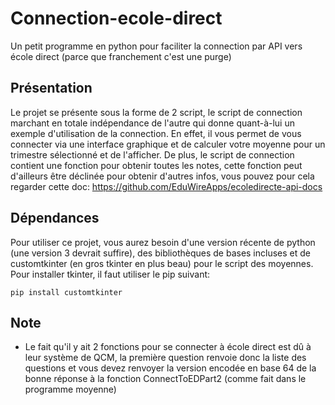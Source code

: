 # Connection-ecole-direct
Un petit programme en python pour faciliter la connection par API vers école direct (parce que franchement c'est une purge)
## Présentation
Le projet se présente sous la forme de 2 script, le script de connection marchant en totale indépendance de l'autre qui donne quant-à-lui un exemple d'utilisation de la connection. En effet, il vous permet de vous connecter via une interface graphique et de calculer votre moyenne pour un trimestre sélectionné et de l'afficher. De plus, le script de connection contient une fonction pour obtenir toutes les notes, cette fonction peut d'ailleurs être déclinée pour obtenir d'autres infos, vous pouvez pour cela regarder cette doc: https://github.com/EduWireApps/ecoledirecte-api-docs
## Dépendances
Pour utiliser ce projet, vous aurez besoin d'une version récente de python (une version 3 devrait suffire), des bibliothèques de bases incluses et de customtkinter (en gros tkinter en plus beau) pour le script des moyennes. Pour installer tkinter, il faut utiliser le pip suivant:
```
pip install customtkinter
```
## Note
- Le fait qu'il y ait 2 fonctions pour se connecter à école direct est dû à leur système de QCM, la première question renvoie donc la liste des questions et vous devez renvoyer la version encodée en base 64 de la bonne réponse à la fonction ConnectToEDPart2 (comme fait dans le programme moyenne)

